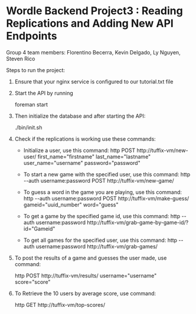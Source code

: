 # Wordle Backend Project3 : Reading Replications and Adding New API Endpoints

Group 4 team members:
Florentino Becerra,
Kevin Delgado,
Ly Nguyen,
Steven Rico

Steps to run the project:

1. Ensure that your nginx service is configured to our tutorial.txt file

2. Start the API by running

   foreman start
   
3. Then initialize the database and after starting the API:

   ./bin/init.sh

4. Check if the replications is working use these commands:
   
   - Initialize a user, use this command:
     http POST http://tuffix-vm/new-user/ first_name="firstname" last_name="lastname" user_name="username" password="password"

   - To start a new game with the specified user, use this command:
     http --auth username:password POST http://tuffix-vm/new-game/
     
   - To guess a word in the game you are playing, use this command:
     http --auth username:password POST http://tuffix-vm/make-guess/ gameid="uuid_number" word="guess"
   
   - To get a game by the specified game id, use this command:
     http --auth username:password http://tuffix-vm/grab-game-by-game-id/?id="Gameid"

   - To get all games for the specified user, use this command:
     http --auth username:password http://tuffix-vm/grab-games/
     
5. To post the results of a game and guesses the user made, use command:

   http POST http://tuffix-vm/results/ username="username" score="score"
 
6. To Retrieve the 10 users by average score, use command:

   http GET http://tuffix-vm/top-scores/
